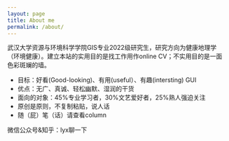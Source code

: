 ```yaml
---
layout: page
title: About me
permalink: /about/
---
```

武汉大学资源与环境科学学院GIS专业2022级研究生，研究方向为健康地理学（环境健康）。建立本站的实用目的是找工作用作online CV；不实用目的是一面色彩斑斓的墙。
- 目标：好看(Good-looking)、有用(useful）、有趣(intersting)   GUI
- 优点：无广、真诚、轻松幽默、湿润的干货
- 面向的对象：45%专业学习者，30%文艺爱好者，25%熟人强迫关注
- 原创是原则，不复制粘贴，说人话
- 随（屁）笔（话）请查看column

微信公众号&知乎：lyx聊一下
